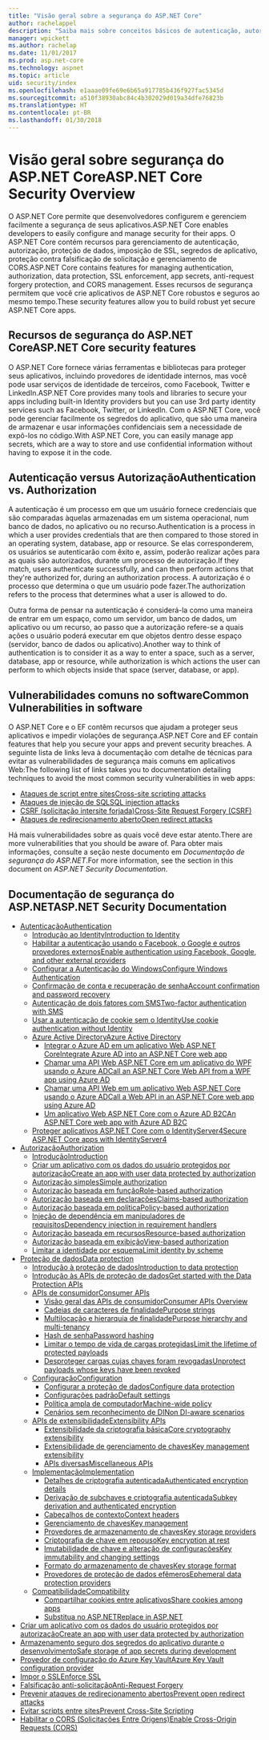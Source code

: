 ```yaml
---
title: "Visão geral sobre a segurança do ASP.NET Core"
author: rachelappel
description: "Saiba mais sobre conceitos básicos de autenticação, autorização e segurança no ASP.NET Core."
manager: wpickett
ms.author: rachelap
ms.date: 11/01/2017
ms.prod: asp.net-core
ms.technology: aspnet
ms.topic: article
uid: security/index
ms.openlocfilehash: e1aaae09fe69e6b65a917785b436f927fac5345d
ms.sourcegitcommit: a510f38930abc84c4b302029d019a34dfe76823b
ms.translationtype: HT
ms.contentlocale: pt-BR
ms.lasthandoff: 01/30/2018
---
```

# <a name="aspnet-core-security-overview"></a><span data-ttu-id="1aa98-103">Visão geral sobre segurança do ASP.NET Core</span><span class="sxs-lookup"><span data-stu-id="1aa98-103">ASP.NET Core Security Overview</span></span>

<span data-ttu-id="1aa98-104">O ASP.NET Core permite que desenvolvedores configurem e gerenciem facilmente a segurança de seus aplicativos.</span><span class="sxs-lookup"><span data-stu-id="1aa98-104">ASP.NET Core enables developers to easily configure and manage security for their apps.</span></span> <span data-ttu-id="1aa98-105">O ASP.NET Core contém recursos para gerenciamento de autenticação, autorização, proteção de dados, imposição de SSL, segredos de aplicativo, proteção contra falsificação de solicitação e gerenciamento de CORS.</span><span class="sxs-lookup"><span data-stu-id="1aa98-105">ASP.NET Core contains features for managing authentication, authorization, data protection, SSL enforcement, app secrets, anti-request forgery protection, and CORS management.</span></span> <span data-ttu-id="1aa98-106">Esses recursos de segurança permitem que você crie aplicativos de ASP.NET Core robustos e seguros ao mesmo tempo.</span><span class="sxs-lookup"><span data-stu-id="1aa98-106">These security features allow you to build robust yet secure ASP.NET Core apps.</span></span> 

## <a name="aspnet-core-security-features"></a><span data-ttu-id="1aa98-107">Recursos de segurança do ASP.NET Core</span><span class="sxs-lookup"><span data-stu-id="1aa98-107">ASP.NET Core security features</span></span>

<span data-ttu-id="1aa98-108">O ASP.NET Core fornece várias ferramentas e bibliotecas para proteger seus aplicativos, incluindo provedores de identidade internos, mas você pode usar serviços de identidade de terceiros, como Facebook, Twitter e LinkedIn.</span><span class="sxs-lookup"><span data-stu-id="1aa98-108">ASP.NET Core provides many tools and libraries to secure your apps including built-in Identity providers but you can use 3rd party identity services such as Facebook, Twitter, or LinkedIn.</span></span> <span data-ttu-id="1aa98-109">Com o ASP.NET Core, você pode gerenciar facilmente os segredos do aplicativo, que são uma maneira de armazenar e usar informações confidenciais sem a necessidade de expô-los no código.</span><span class="sxs-lookup"><span data-stu-id="1aa98-109">With ASP.NET Core, you can easily manage app secrets, which are a way to store and use confidential information without having to expose it in the code.</span></span> 

## <a name="authentication-vs-authorization"></a><span data-ttu-id="1aa98-110">Autenticação versus Autorização</span><span class="sxs-lookup"><span data-stu-id="1aa98-110">Authentication vs. Authorization</span></span>

<span data-ttu-id="1aa98-111">A autenticação é um processo em que um usuário fornece credenciais que são comparadas àquelas armazenadas em um sistema operacional, num banco de dados, no aplicativo ou no recurso.</span><span class="sxs-lookup"><span data-stu-id="1aa98-111">Authentication is a process in which a user provides credentials that are then compared to those stored in an operating system, database, app or resource.</span></span> <span data-ttu-id="1aa98-112">Se elas corresponderem, os usuários se autenticarão com êxito e, assim, poderão realizar ações para as quais são autorizados, durante um processo de autorização.</span><span class="sxs-lookup"><span data-stu-id="1aa98-112">If they match, users authenticate successfully, and can then perform actions that they're authorized for, during an authorization process.</span></span> <span data-ttu-id="1aa98-113">A autorização é o processo que determina o que um usuário pode fazer.</span><span class="sxs-lookup"><span data-stu-id="1aa98-113">The authorization refers to the process that determines what a user is allowed to do.</span></span> 

<span data-ttu-id="1aa98-114">Outra forma de pensar na autenticação é considerá-la como uma maneira de entrar em um espaço, como um servidor, um banco de dados, um aplicativo ou um recurso, ao passo que a autorização refere-se a quais ações o usuário poderá executar em que objetos dentro desse espaço (servidor, banco de dados ou aplicativo).</span><span class="sxs-lookup"><span data-stu-id="1aa98-114">Another way to think of authentication is to consider it as a way to enter a space, such as a server, database, app or resource, while authorization is which actions the user can perform to which objects inside that space (server, database, or app).</span></span>

## <a name="common-vulnerabilities-in-software"></a><span data-ttu-id="1aa98-115">Vulnerabilidades comuns no software</span><span class="sxs-lookup"><span data-stu-id="1aa98-115">Common Vulnerabilities in software</span></span>

<span data-ttu-id="1aa98-116">O ASP.NET Core e o EF contêm recursos que ajudam a proteger seus aplicativos e impedir violações de segurança.</span><span class="sxs-lookup"><span data-stu-id="1aa98-116">ASP.NET Core and EF contain features that help you secure your apps and prevent security breaches.</span></span> <span data-ttu-id="1aa98-117">A seguinte lista de links leva à documentação com detalhe de técnicas para evitar as vulnerabilidades de segurança mais comuns em aplicativos Web:</span><span class="sxs-lookup"><span data-stu-id="1aa98-117">The following list of links takes you to documentation detailing techniques to avoid the most common security vulnerabilities in web apps:</span></span>

* [<span data-ttu-id="1aa98-118">Ataques de script entre sites</span><span class="sxs-lookup"><span data-stu-id="1aa98-118">Cross-site scripting attacks</span></span>](https://docs.microsoft.com/aspnet/core/security/cross-site-scripting)
* [<span data-ttu-id="1aa98-119">Ataques de injeção de SQL</span><span class="sxs-lookup"><span data-stu-id="1aa98-119">SQL injection attacks</span></span>](https://docs.microsoft.com/ef/core/querying/raw-sql)
* [<span data-ttu-id="1aa98-120">CSRF (solicitação intersite forjada)</span><span class="sxs-lookup"><span data-stu-id="1aa98-120">Cross-Site Request Forgery (CSRF)</span></span>](https://docs.microsoft.com/aspnet/core/security/anti-request-forgery)
* [<span data-ttu-id="1aa98-121">Ataques de redirecionamento aberto</span><span class="sxs-lookup"><span data-stu-id="1aa98-121">Open redirect attacks</span></span>](https://docs.microsoft.com/aspnet/core/security/preventing-open-redirects)

<span data-ttu-id="1aa98-122">Há mais vulnerabilidades sobre as quais você deve estar atento.</span><span class="sxs-lookup"><span data-stu-id="1aa98-122">There are more vulnerabilities that you should be aware of.</span></span> <span data-ttu-id="1aa98-123">Para obter mais informações, consulte a seção neste documento em *Documentação de segurança do ASP.NET*.</span><span class="sxs-lookup"><span data-stu-id="1aa98-123">For more information, see the section in this document on *ASP.NET Security Documentation*.</span></span> 

## <a name="aspnet-security-documentation"></a><span data-ttu-id="1aa98-124">Documentação de segurança do ASP.NET</span><span class="sxs-lookup"><span data-stu-id="1aa98-124">ASP.NET Security Documentation</span></span>

*   [<span data-ttu-id="1aa98-125">Autenticação</span><span class="sxs-lookup"><span data-stu-id="1aa98-125">Authentication</span></span>](authentication/index.md)
    *   [<span data-ttu-id="1aa98-126">Introdução ao Identity</span><span class="sxs-lookup"><span data-stu-id="1aa98-126">Introduction to Identity</span></span>](authentication/identity.md)
    *   [<span data-ttu-id="1aa98-127">Habilitar a autenticação usando o Facebook, o Google e outros provedores externos</span><span class="sxs-lookup"><span data-stu-id="1aa98-127">Enable authentication using Facebook, Google, and other external providers</span></span>](authentication/social/index.md)
    * [<span data-ttu-id="1aa98-128">Configurar a Autenticação do Windows</span><span class="sxs-lookup"><span data-stu-id="1aa98-128">Configure Windows Authentication</span></span>](authentication/windowsauth.md)
    *   [<span data-ttu-id="1aa98-129">Confirmação de conta e recuperação de senha</span><span class="sxs-lookup"><span data-stu-id="1aa98-129">Account confirmation and password recovery</span></span>](authentication/accconfirm.md)
    *   [<span data-ttu-id="1aa98-130">Autenticação de dois fatores com SMS</span><span class="sxs-lookup"><span data-stu-id="1aa98-130">Two-factor authentication with SMS</span></span>](authentication/2fa.md) 
    *   [<span data-ttu-id="1aa98-131">Usar a autenticação de cookie sem o Identity</span><span class="sxs-lookup"><span data-stu-id="1aa98-131">Use cookie authentication without Identity</span></span>](authentication/cookie.md)
    *   [<span data-ttu-id="1aa98-132">Azure Active Directory</span><span class="sxs-lookup"><span data-stu-id="1aa98-132">Azure Active Directory</span></span>](authentication/azure-active-directory/index.md)
        *   [<span data-ttu-id="1aa98-133">Integrar o Azure AD em um aplicativo Web ASP.NET Core</span><span class="sxs-lookup"><span data-stu-id="1aa98-133">Integrate Azure AD into an ASP.NET Core web app</span></span>](https://azure.microsoft.com/documentation/samples/active-directory-dotnet-webapp-openidconnect-aspnetcore/)
        *   [<span data-ttu-id="1aa98-134">Chamar uma API Web ASP.NET Core em um aplicativo do WPF usando o Azure AD</span><span class="sxs-lookup"><span data-stu-id="1aa98-134">Call an ASP.NET Core Web API from a WPF app using Azure AD</span></span>](https://azure.microsoft.com/documentation/samples/active-directory-dotnet-native-aspnetcore/)
        *   [<span data-ttu-id="1aa98-135">Chamar uma API Web em um aplicativo Web ASP.NET Core usando o Azure AD</span><span class="sxs-lookup"><span data-stu-id="1aa98-135">Call a Web API in an ASP.NET Core web app using Azure AD</span></span>](https://azure.microsoft.com/documentation/samples/active-directory-dotnet-webapp-webapi-openidconnect-aspnetcore/)
        *   [<span data-ttu-id="1aa98-136">Um aplicativo Web ASP.NET Core com o Azure AD B2C</span><span class="sxs-lookup"><span data-stu-id="1aa98-136">An ASP.NET Core web app with Azure AD B2C</span></span>](https://azure.microsoft.com/resources/samples/active-directory-b2c-dotnetcore-webapp/)
    *   [<span data-ttu-id="1aa98-137">Proteger aplicativos ASP.NET Core com o IdentityServer4</span><span class="sxs-lookup"><span data-stu-id="1aa98-137">Secure ASP.NET Core apps with IdentityServer4</span></span>](https://identityserver4.readthedocs.io)
*   [<span data-ttu-id="1aa98-138">Autorização</span><span class="sxs-lookup"><span data-stu-id="1aa98-138">Authorization</span></span>](authorization/index.md)
    *   [<span data-ttu-id="1aa98-139">Introdução</span><span class="sxs-lookup"><span data-stu-id="1aa98-139">Introduction</span></span>](authorization/introduction.md)
    *   [<span data-ttu-id="1aa98-140">Criar um aplicativo com os dados do usuário protegidos por autorização</span><span class="sxs-lookup"><span data-stu-id="1aa98-140">Create an app with user data protected by authorization</span></span>](xref:security/authorization/secure-data)
    *   [<span data-ttu-id="1aa98-141">Autorização simples</span><span class="sxs-lookup"><span data-stu-id="1aa98-141">Simple authorization</span></span>](authorization/simple.md)
    *   [<span data-ttu-id="1aa98-142">Autorização baseada em função</span><span class="sxs-lookup"><span data-stu-id="1aa98-142">Role-based authorization</span></span>](authorization/roles.md)
    *   [<span data-ttu-id="1aa98-143">Autorização baseada em declarações</span><span class="sxs-lookup"><span data-stu-id="1aa98-143">Claims-based authorization</span></span>](authorization/claims.md)
    *   [<span data-ttu-id="1aa98-144">Autorização baseada em política</span><span class="sxs-lookup"><span data-stu-id="1aa98-144">Policy-based authorization</span></span>](authorization/policies.md)
    *   [<span data-ttu-id="1aa98-145">Injeção de dependência em manipuladores de requisitos</span><span class="sxs-lookup"><span data-stu-id="1aa98-145">Dependency injection in requirement handlers</span></span>](authorization/dependencyinjection.md)
    *   [<span data-ttu-id="1aa98-146">Autorização baseada em recursos</span><span class="sxs-lookup"><span data-stu-id="1aa98-146">Resource-based authorization</span></span>](authorization/resourcebased.md)
    *   [<span data-ttu-id="1aa98-147">Autorização baseada em exibição</span><span class="sxs-lookup"><span data-stu-id="1aa98-147">View-based authorization</span></span>](authorization/views.md)
    *   [<span data-ttu-id="1aa98-148">Limitar a identidade por esquema</span><span class="sxs-lookup"><span data-stu-id="1aa98-148">Limit identity by scheme</span></span>](authorization/limitingidentitybyscheme.md)
*   [<span data-ttu-id="1aa98-149">Proteção de dados</span><span class="sxs-lookup"><span data-stu-id="1aa98-149">Data protection</span></span>](data-protection/index.md)
    *   [<span data-ttu-id="1aa98-150">Introdução à proteção de dados</span><span class="sxs-lookup"><span data-stu-id="1aa98-150">Introduction to data protection</span></span>](data-protection/introduction.md)
    *   [<span data-ttu-id="1aa98-151">Introdução às APIs de proteção de dados</span><span class="sxs-lookup"><span data-stu-id="1aa98-151">Get started with the Data Protection APIs</span></span>](data-protection/using-data-protection.md)
    *   [<span data-ttu-id="1aa98-152">APIs de consumidor</span><span class="sxs-lookup"><span data-stu-id="1aa98-152">Consumer APIs</span></span>](data-protection/consumer-apis/index.md)
        *   [<span data-ttu-id="1aa98-153">Visão geral das APIs de consumidor</span><span class="sxs-lookup"><span data-stu-id="1aa98-153">Consumer APIs Overview</span></span>](data-protection/consumer-apis/overview.md)
        *   [<span data-ttu-id="1aa98-154">Cadeias de caracteres de finalidade</span><span class="sxs-lookup"><span data-stu-id="1aa98-154">Purpose strings</span></span>](data-protection/consumer-apis/purpose-strings.md)
        *   [<span data-ttu-id="1aa98-155">Multilocação e hierarquia de finalidade</span><span class="sxs-lookup"><span data-stu-id="1aa98-155">Purpose hierarchy and multi-tenancy</span></span>](data-protection/consumer-apis/purpose-strings-multitenancy.md)
        *   [<span data-ttu-id="1aa98-156">Hash de senha</span><span class="sxs-lookup"><span data-stu-id="1aa98-156">Password hashing</span></span>](data-protection/consumer-apis/password-hashing.md)
        *   [<span data-ttu-id="1aa98-157">Limitar o tempo de vida de cargas protegidas</span><span class="sxs-lookup"><span data-stu-id="1aa98-157">Limit the lifetime of protected payloads</span></span>](data-protection/consumer-apis/limited-lifetime-payloads.md)
        *   [<span data-ttu-id="1aa98-158">Desproteger cargas cujas chaves foram revogadas</span><span class="sxs-lookup"><span data-stu-id="1aa98-158">Unprotect payloads whose keys have been revoked</span></span>](data-protection/consumer-apis/dangerous-unprotect.md)
    *   [<span data-ttu-id="1aa98-159">Configuração</span><span class="sxs-lookup"><span data-stu-id="1aa98-159">Configuration</span></span>](data-protection/configuration/index.md)
        *   [<span data-ttu-id="1aa98-160">Configurar a proteção de dados</span><span class="sxs-lookup"><span data-stu-id="1aa98-160">Configure data protection</span></span>](data-protection/configuration/overview.md)
        *   [<span data-ttu-id="1aa98-161">Configurações padrão</span><span class="sxs-lookup"><span data-stu-id="1aa98-161">Default settings</span></span>](data-protection/configuration/default-settings.md)
        *   [<span data-ttu-id="1aa98-162">Política ampla de computador</span><span class="sxs-lookup"><span data-stu-id="1aa98-162">Machine-wide policy</span></span>](data-protection/configuration/machine-wide-policy.md)
        *   [<span data-ttu-id="1aa98-163">Cenários sem reconhecimento de DI</span><span class="sxs-lookup"><span data-stu-id="1aa98-163">Non DI-aware scenarios</span></span>](data-protection/configuration/non-di-scenarios.md)
    *   [<span data-ttu-id="1aa98-164">APIs de extensibilidade</span><span class="sxs-lookup"><span data-stu-id="1aa98-164">Extensibility APIs</span></span>](data-protection/extensibility/index.md)
        *   [<span data-ttu-id="1aa98-165">Extensibilidade da criptografia básica</span><span class="sxs-lookup"><span data-stu-id="1aa98-165">Core cryptography extensibility</span></span>](data-protection/extensibility/core-crypto.md)
        *   [<span data-ttu-id="1aa98-166">Extensibilidade de gerenciamento de chaves</span><span class="sxs-lookup"><span data-stu-id="1aa98-166">Key management extensibility</span></span>](data-protection/extensibility/key-management.md)
        *   [<span data-ttu-id="1aa98-167">APIs diversas</span><span class="sxs-lookup"><span data-stu-id="1aa98-167">Miscellaneous APIs</span></span>](data-protection/extensibility/misc-apis.md)
    *   [<span data-ttu-id="1aa98-168">Implementação</span><span class="sxs-lookup"><span data-stu-id="1aa98-168">Implementation</span></span>](data-protection/implementation/index.md)
        *   [<span data-ttu-id="1aa98-169">Detalhes de criptografia autenticada</span><span class="sxs-lookup"><span data-stu-id="1aa98-169">Authenticated encryption details</span></span>](data-protection/implementation/authenticated-encryption-details.md)
        *   [<span data-ttu-id="1aa98-170">Derivação de subchaves e criptografia autenticada</span><span class="sxs-lookup"><span data-stu-id="1aa98-170">Subkey derivation and authenticated encryption</span></span>](data-protection/implementation/subkeyderivation.md)
        *   [<span data-ttu-id="1aa98-171">Cabeçalhos de contexto</span><span class="sxs-lookup"><span data-stu-id="1aa98-171">Context headers</span></span>](data-protection/implementation/context-headers.md)
        *   [<span data-ttu-id="1aa98-172">Gerenciamento de chaves</span><span class="sxs-lookup"><span data-stu-id="1aa98-172">Key management</span></span>](data-protection/implementation/key-management.md)
        *   [<span data-ttu-id="1aa98-173">Provedores de armazenamento de chaves</span><span class="sxs-lookup"><span data-stu-id="1aa98-173">Key storage providers</span></span>](data-protection/implementation/key-storage-providers.md)
        *   [<span data-ttu-id="1aa98-174">Criptografia de chave em repouso</span><span class="sxs-lookup"><span data-stu-id="1aa98-174">Key encryption at rest</span></span>](data-protection/implementation/key-encryption-at-rest.md)
        *   [<span data-ttu-id="1aa98-175">Imutabilidade de chave e alteração de configurações</span><span class="sxs-lookup"><span data-stu-id="1aa98-175">Key immutability and changing settings</span></span>](data-protection/implementation/key-immutability.md)
        *   [<span data-ttu-id="1aa98-176">Formato do armazenamento de chaves</span><span class="sxs-lookup"><span data-stu-id="1aa98-176">Key storage format</span></span>](data-protection/implementation/key-storage-format.md)
        *   [<span data-ttu-id="1aa98-177">Provedores de proteção de dados efêmeros</span><span class="sxs-lookup"><span data-stu-id="1aa98-177">Ephemeral data protection providers</span></span>](data-protection/implementation/key-storage-ephemeral.md)
    *   [<span data-ttu-id="1aa98-178">Compatibilidade</span><span class="sxs-lookup"><span data-stu-id="1aa98-178">Compatibility</span></span>](data-protection/compatibility/index.md)
        *   [<span data-ttu-id="1aa98-179">Compartilhar cookies entre aplicativos</span><span class="sxs-lookup"><span data-stu-id="1aa98-179">Share cookies among apps</span></span>](data-protection/compatibility/cookie-sharing.md)
        *   [<span data-ttu-id="1aa98-180">Substitua <machineKey> no ASP.NET</span><span class="sxs-lookup"><span data-stu-id="1aa98-180">Replace <machineKey> in ASP.NET</span></span>](data-protection/compatibility/replacing-machinekey.md)
*   [<span data-ttu-id="1aa98-181">Criar um aplicativo com os dados do usuário protegidos por autorização</span><span class="sxs-lookup"><span data-stu-id="1aa98-181">Create an app with user data protected by authorization</span></span>](xref:security/authorization/secure-data)
*   [<span data-ttu-id="1aa98-182">Armazenamento seguro dos segredos do aplicativo durante o desenvolvimento</span><span class="sxs-lookup"><span data-stu-id="1aa98-182">Safe storage of app secrets during development</span></span>](app-secrets.md)
*   [<span data-ttu-id="1aa98-183">Provedor de configuração do Azure Key Vault</span><span class="sxs-lookup"><span data-stu-id="1aa98-183">Azure Key Vault configuration provider</span></span>](key-vault-configuration.md)
*   [<span data-ttu-id="1aa98-184">Impor o SSL</span><span class="sxs-lookup"><span data-stu-id="1aa98-184">Enforce SSL</span></span>](enforcing-ssl.md)
*   [<span data-ttu-id="1aa98-185">Falsificação anti-solicitação</span><span class="sxs-lookup"><span data-stu-id="1aa98-185">Anti-Request Forgery</span></span>](anti-request-forgery.md)
*   [<span data-ttu-id="1aa98-186">Prevenir ataques de redirecionamento abertos</span><span class="sxs-lookup"><span data-stu-id="1aa98-186">Prevent open redirect attacks</span></span>](preventing-open-redirects.md)
*   [<span data-ttu-id="1aa98-187">Evitar scripts entre sites</span><span class="sxs-lookup"><span data-stu-id="1aa98-187">Prevent Cross-Site Scripting</span></span>](cross-site-scripting.md)
*   [<span data-ttu-id="1aa98-188">Habilitar o CORS (Solicitações Entre Origens)</span><span class="sxs-lookup"><span data-stu-id="1aa98-188">Enable Cross-Origin Requests (CORS)</span></span>](cors.md)
